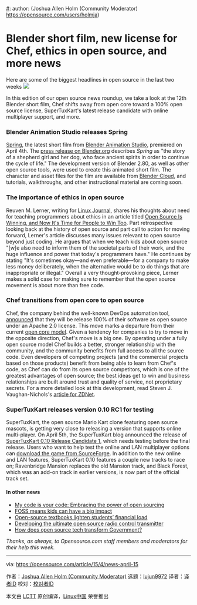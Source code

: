 [#]: collector: (lujun9972)
[#]: translator: ( )
[#]: reviewer: ( )
[#]: publisher: ( )
[#]: url: ( )
[#]: subject: (Blender short film, new license for Chef, ethics in open source, and more news)
[#]: via: (https://opensource.com/article/15/4/news-april-15)
[#]: author: (Joshua Allen Holm (Community Moderator) https://opensource.com/users/holmja)

Blender short film, new license for Chef, ethics in open source, and more news
======
Here are some of the biggest headlines in open source in the last two
weeks
![][1]

In this edition of our open source news roundup, we take a look at the 12th Blender short film, Chef shifts away from open core toward a 100% open source license, SuperTuxKart's latest release candidate with online multiplayer support, and more.

### Blender Animation Studio releases Spring

[Spring][2], the latest short film from [Blender Animation Studio][3], premiered on April 4th. The [press release on Blender.org][4] describes _Spring_ as "the story of a shepherd girl and her dog, who face ancient spirits in order to continue the cycle of life." The development version of Blender 2.80, as well as other open source tools, were used to create this animated short film. The character and asset files for the film are available from [Blender Cloud][5], and tutorials, walkthroughs, and other instructional material are coming soon.

### The importance of ethics in open source

Reuven M. Lerner, writing for [Linux Journal][6], shares his thoughts about need for teaching programmers about ethics in an article titled [Open Source Is Winning, and Now It's Time for People to Win Too][7]. Part retrospective looking back at the history of open source and part call to action for moving forward, Lerner's article discusses many issues relevant to open source beyond just coding. He argues that when we teach kids about open source "[w]e also need to inform them of the societal parts of their work, and the huge influence and power that today's programmers have." He continues by stating "It's sometimes okay—and even preferable—for a company to make less money deliberately, when the alternative would be to do things that are inappropriate or illegal." Overall a very thought-provoking piece, Lerner makes a solid case for making sure to remember that the open source movement is about more than free code.

### Chef transitions from open core to open source

Chef, the company behind the well-known DevOps automation tool, [announced][8] that they will be release 100% of their software as open source under an Apache 2.0 license. This move marks a departure from their current [open core model][9]. Given a tendency for companies to try to move in the opposite direction, Chef's move is a big one. By operating under a fully open source model Chef builds a better, stronger relationship with the community, and the community benefits from full access to all the source code. Even developers of competing projects (and the commercial projects based on those products) benefit from being able to learn from Chef's code, as Chef can do from its open source competitors, which is one of the greatest advantages of open source; the best ideas get to win and business relationships are built around trust and quality of service, not proprietary secrets. For a more detailed look at this development, read Steven J. Vaughan-Nichols's [article for ZDNet][10].

### SuperTuxKart releases version 0.10 RC1 for testing

SuperTuxKart, the open source Mario Kart clone featuring open source mascots, is getting very close to releasing a version that supports online multi-player. On April 5th, the SuperTuxKart blog announced the release of [SuperTuxKart 0.10 Release Candidate 1][11], which needs testing before the final release. Users who want to help test the online and LAN multiplayer options can [download the game from SourceForge][12]. In addition to the new online and LAN features, SuperTuxKart 0.10 features a couple new tracks to race on; Ravenbridge Mansion replaces the old Mansion track, and Black Forest, which was an add-on track in earlier versions, is now part of the official track set.

#### In other news

  * [My code is your code: Embracing the power of open sourcing][13]
  * [FOSS means kids can have a big impact][14]
  * [Open-source textbooks lighten students’ financial load][15]
  * [Developing the ultimate open source radio control transmitter][16]
  * [How does open source tech transform Government?][17]



_Thanks, as always, to Opensource.com staff members and moderators for their help this week._

--------------------------------------------------------------------------------

via: https://opensource.com/article/15/4/news-april-15

作者：[Joshua Allen Holm (Community Moderator)][a]
选题：[lujun9972][b]
译者：[译者ID](https://github.com/译者ID)
校对：[校对者ID](https://github.com/校对者ID)

本文由 [LCTT](https://github.com/LCTT/TranslateProject) 原创编译，[Linux中国](https://linux.cn/) 荣誉推出

[a]: https://opensource.com/users/holmja
[b]: https://github.com/lujun9972
[1]: https://opensource.com/sites/default/files/styles/image-full-size/public/lead-images/weekly_news_roundup_tv.png?itok=B6PM4S1i
[2]: https://www.youtube.com/watch?v=WhWc3b3KhnY (Spring)
[3]: https://blender.studio/ (Blender Animation Studio)
[4]: https://www.blender.org/press/spring-open-movie/ (Spring Open Movie)
[5]: https://cloud.blender.org/p/spring/ (Spring on Blender Cloud)
[6]: https://www.linuxjournal.com/ (Linux Journal)
[7]: https://www.linuxjournal.com/content/open-source-winning-and-now-its-time-people-win-too (Open Source Is Winning, and Now It's Time for People to Win Too)
[8]: https://blog.chef.io/2019/04/02/chef-software-announces-the-enterprise-automation-stack/ (Introducing the New Chef: 100% Open, Always)
[9]: https://en.wikipedia.org/wiki/Open-core_model (Wikipedia: Open-core model)
[10]: https://www.zdnet.com/article/leading-devops-program-chef-goes-all-in-with-open-source/ (Leading DevOps program Chef goes all in with open source)
[11]: http://blog.supertuxkart.net/2019/04/supertuxkart-010-release-candidate-1.html (SuperTuxKart 0.10 Release Candidate 1 Released)
[12]: https://sourceforge.net/projects/supertuxkart/files/SuperTuxKart/0.10-rc1/ (SourceForge: SuperTuxKart)
[13]: https://www.forbes.com/sites/forbestechcouncil/2019/04/10/my-code-is-your-code-embracing-the-power-of-open-sourcing/ (My code is your code: Embracing the power of open sourcing)
[14]: https://www.linuxjournal.com/content/foss-means-kids-can-have-big-impact (FOSS means kids can have a big impact)
[15]: https://www.schoolnewsnetwork.org/2019/04/09/open-source-textbooks-lighten-students-financial-load/ (Open-source textbooks lighten students’ financial load)
[16]: https://hackaday.com/2019/04/03/developing-the-ultimate-open-source-radio-control-transmitter/ (Developing the ultimate open source radio control transmitter)
[17]: https://www.openaccessgovernment.org/open-source-tech-transform/62059/ (How does open source tech transform Government?)

